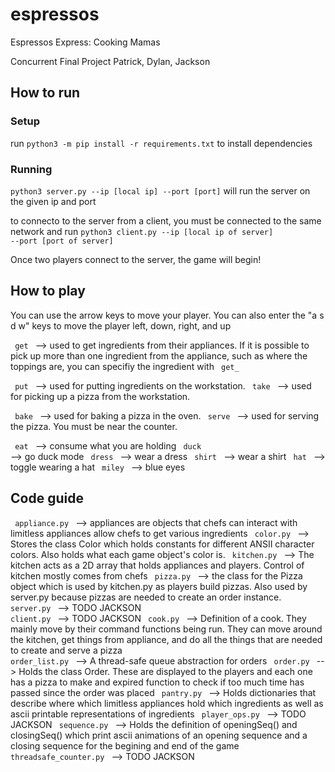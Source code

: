 # espressos
Espressos Express: Cooking Mamas

Concurrent Final Project
Patrick, Dylan, Jackson

## How to run
### Setup
run <code>python3 -m pip install -r requirements.txt</code> to install 
dependencies

### Running
<code>python3 server.py --ip [local ip] --port [port]</code>
will run the server on the given ip and port

to connecto to the server from a client, you must be connected to the same
network and run
<code>python3 client.py --ip [local ip of server] --port [port of server] 
</code>

Once two players connect to the server, the game will begin!

## How to play
You can use the arrow keys to move your player.
You can also enter the "a s d w" keys to move the
player left, down, right, and up

<code> get </code> --> used to get ingredients from 
their appliances. If it is possible to pick up more than one 
ingredient from the appliance, such as where the toppings are,
you can specifiy the ingredient with <code> get_<ingredient> </code>

<code> put </code> --> used for putting ingredients
on the workstation.
<code> take </code> --> used for picking up a pizza from
the workstation.

<code> bake </code> --> used for baking a pizza in the oven.
<code> serve </code> --> used for serving the pizza. You
must be near the counter.

<code> eat </code> --> consume what you are holding
<code> duck </code> --> go duck mode
<code> dress </code> --> wear a dress
<code> shirt </code> --> wear a shirt
<code> hat </code> --> toggle wearing a hat
<code> miley </code> --> blue eyes


## Code guide
<code> appliance.py </code>
           --> appliances are objects that chefs can interact with
               limitless appliances allow chefs to get various
               ingredients
<code> color.py </code> 
           --> Stores the class Color which holds constants for 
               different ANSII character colors. Also holds 
               what each game object's color is.
<code> kitchen.py </code>
           --> The kitchen acts as a 2D array that holds appliances
               and players. Control of kitchen mostly comes
               from chefs
<code> pizza.py </code>
           --> the class for the Pizza object which is used by
               kitchen.py as players build pizzas. Also used by 
               server.py because pizzas are needed to create an order 
               instance.
<code> server.py </code> --> TODO JACKSON
<code> client.py </code> --> TODO JACKSON
<code> cook.py </code>
           --> Definition of a cook. They mainly move by their
               command functions being run. They can move around the
               kitchen, get things from appliance, and do all the 
               things that are needed to create and serve a pizza
<code> order_list.py </code> 
           --> A thread-safe queue abstraction for orders 
<code> order.py </code>
           --> Holds the class Order. These are displayed to the players
               and each one has a pizza to make and expired function to
               check if too much time has passed since the order was 
               placed
<code> pantry.py </code>
           --> Holds dictionaries that describe where 
               which limitless appliances hold which ingredients 
               as well as ascii printable representations of
               ingredients
<code> player_ops.py </code> --> TODO JACKSON
<code> sequence.py </code>
           --> Holds the definition of openingSeq() and closingSeq()
               which print ascii animations of an opening sequence
               and a closing sequence for the begining and end
               of the game
<code> threadsafe_counter.py </code> --> TODO JACKSON

